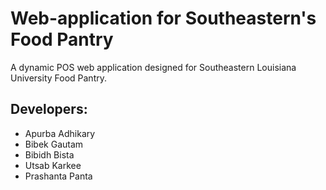 # Web-application for Southeastern's Food Pantry

A dynamic POS web application designed for Southeastern Louisiana University Food Pantry.


## Developers:
* Apurba Adhikary
* Bibek Gautam
* Bibidh Bista
* Utsab Karkee
* Prashanta Panta
